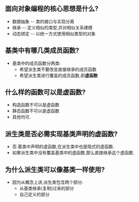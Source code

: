 ## 面向对象编程的核心思想是什么?

- 数据抽象 -- 类的接口与实现分离
- 继承    -- 定义相似的类型,并对相似关系建模
- 动态绑定  -- 以统一方式使用相似类型的对象

## 基类中有哪几类成员函数?
- 基类中的成员函数分两类:
    - 希望派生类不要改变直接继承的成员函数
    - 希望派生类进行覆盖的成员函数,即**虚函数**


## 什么样的函数可以是虚函数?

- 构造函数不可以是虚函数
- 静态函数不可以是虚函数
- 其他均可.

## 派生类是否必需实现基类声明的虚函数?

- 否.基类中声明的虚函数,在派生类中也是隐式的虚函数.
- 如果派生类中没有覆盖基类中的虚函数,那么直接继承这个虚函数.

## 为什么派生类可以像基类一样使用?

- 因为从概念上讲,派生类包含两个部分:
    - 从基类继承(复制)过来的部分
    - 自己定义的部分